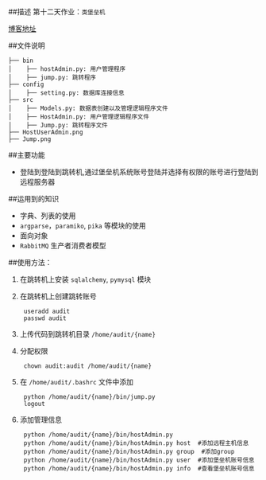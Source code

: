 ##描述
第十二天作业：`类堡垒机`

[博客地址](http://www.cnblogs.com/wenchong/)


##文件说明

    ├── bin
    │    ├── hostAdmin.py: 用户管理程序
    │    ├── jump.py: 跳转程序
    ├── config
    │    ├── setting.py: 数据库连接信息
    ├── src
    │    ├── Models.py: 数据表创建以及管理逻辑程序文件
    │    ├── HostAdmin.py: 用户管理逻辑程序文件
    │    ├── Jump.py: 跳转程序文件
    ├── HostUserAdmin.png
    ├── Jump.png
         
            
##主要功能

* 登陆到登陆到跳转机,通过堡垒机系统账号登陆并选择有权限的账号进行登陆到远程服务器
    
##运用到的知识
* 字典、列表的使用
* `argparse`，`paramiko`, `pika` 等模块的使用
* 面向对象
* `RabbitMQ` 生产者消费者模型

##使用方法：
1. 在跳转机上安装 `sqlalchemy`, `pymysql` 模块
2. 在跳转机上创建跳转账号

        useradd audit
        passwd audit
3. 上传代码到跳转机目录 `/home/audit/{name}`
4. 分配权限

        chown audit:audit /home/audit/{name}
5. 在 `/home/audit/.bashrc` 文件中添加

        python /home/audit/{name}/bin/jump.py
        logout
6. 添加管理信息

        python /home/audit/{name}/bin/hostAdmin.py
        python /home/audit/{name}/bin/hostAdmin.py host  #添加远程主机信息
        python /home/audit/{name}/bin/hostAdmin.py group  #添加group
        python /home/audit/{name}/bin/hostAdmin.py user  #添加堡垒机账号信息
        python /home/audit/{name}/bin/hostAdmin.py info  #查看堡垒机账号信息
            
            
            
       
    
            
           
    